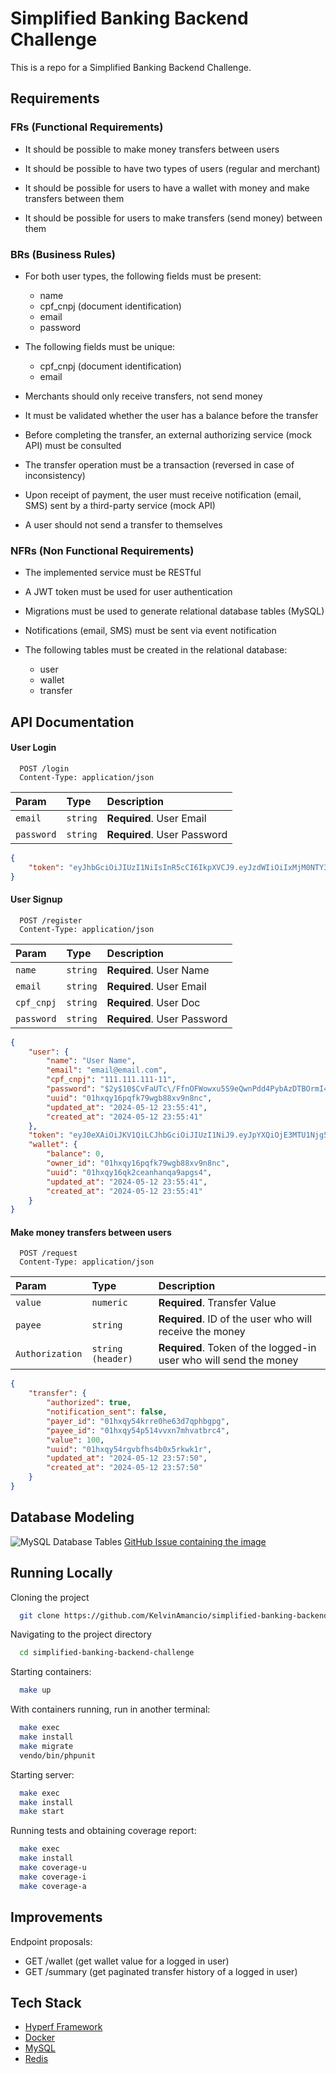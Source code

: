 
# Simplified Banking Backend Challenge
This is a repo for a Simplified Banking Backend Challenge.

## Requirements

### FRs (Functional Requirements)

- It should be possible to make money transfers between users

- It should be possible to have two types of users (regular and merchant)

- It should be possible for users to have a wallet with money and make transfers between them

- It should be possible for users to make transfers (send money) between them

### BRs (Business Rules)

- For both user types, the following fields must be present:
    - name
    - cpf_cnpj (document identification)
    - email
    - password

- The following fields must be unique:
    - cpf_cnpj (document identification)
    - email

- Merchants should only receive transfers, not send money

- It must be validated whether the user has a balance before the transfer

- Before completing the transfer, an external authorizing service (mock API) must be consulted

- The transfer operation must be a transaction (reversed in case of inconsistency)

- Upon receipt of payment, the user must receive notification (email, SMS) sent by a third-party service (mock API)

- A user should not send a transfer to themselves

### NFRs (Non Functional Requirements)

- The implemented service must be RESTful

- A JWT token must be used for user authentication

- Migrations must be used to generate relational database tables (MySQL)

- Notifications (email, SMS) must be sent via event notification

- The following tables must be created in the relational database:
    - user
    - wallet
    - transfer

## API Documentation

#### User Login

```http
  POST /login
  Content-Type: application/json
```

| Param   | Type       | Description                           |
| :---------- | :--------- | :---------------------------------- |
| `email` | `string` | **Required**. User Email |
| `password` | `string` | **Required**. User Password |

```json
{
    "token": "eyJhbGciOiJIUzI1NiIsInR5cCI6IkpXVCJ9.eyJzdWIiOiIxMjM0NTY3ODkwIiwibmFtZSI6IkpvaG4gRG9lIiwiaWF0IjoxNTE2MjM5MDIyfQ.SflKxwRJSMeKKF2QT4fwpMeJf36POk6yJV_adQssw5c"
}
```

#### User Signup

```http
  POST /register
  Content-Type: application/json
```

| Param   | Type       | Description                           |
| :---------- | :--------- | :---------------------------------- |
| `name` | `string` | **Required**. User Name |
| `email` | `string` | **Required**. User Email |
| `cpf_cnpj` | `string` | **Required**. User Doc |
| `password` | `string` | **Required**. User Password |

```json
{
    "user": {
        "name": "User Name",
        "email": "email@email.com",
        "cpf_cnpj": "111.111.111-11",
        "password": "$2y$10$CvFaUTc\/FfnOFWowxu5S9eQwnPdd4PybAzDTBOrmI4BuFNCiTXFhG",
        "uuid": "01hxqy16pqfk79wgb88xv9n8nc",
        "updated_at": "2024-05-12 23:55:41",
        "created_at": "2024-05-12 23:55:41"
    },
    "token": "eyJ0eXAiOiJKV1QiLCJhbGciOiJIUzI1NiJ9.eyJpYXQiOjE3MTU1Njg5NDEsImV4cCI6MTcxNTU3MDc0MSwibmJmIjoxNzE1NTY4OTQwLCJkYXRhIjp7InVzZXJfdXVpZCI6IjAxaHhxeTE2cHFmazc5d2diODh4djluOG5jIiwidXNlcl90eXBlIjoiUEYifX0.wB5hyD9oDnLFskvn16_zOlIvrecsUz0ZR8qS9HDELMo",
    "wallet": {
        "balance": 0,
        "owner_id": "01hxqy16pqfk79wgb88xv9n8nc",
        "uuid": "01hxqy16qk2ceanhanqa9apgs4",
        "updated_at": "2024-05-12 23:55:41",
        "created_at": "2024-05-12 23:55:41"
    }
}
```

#### Make money transfers between users
```http
  POST /request
  Content-Type: application/json
```

| Param   | Type       | Description                           |
| :---------- | :--------- | :---------------------------------- |
| `value` | `numeric` | **Required**. Transfer Value |
| `payee` | `string` | **Required**. ID of the user who will receive the money |
| `Authorization` | `string (header)` | **Required**. Token of the logged-in user who will send the money |

```json
{
    "transfer": {
        "authorized": true,
        "notification_sent": false,
        "payer_id": "01hxqy54krre0he63d7qphbgpg",
        "payee_id": "01hxqy54p514vvxn7mhvatbrc4",
        "value": 100,
        "uuid": "01hxqy54rgvbfhs4b0x5rkwk1r",
        "updated_at": "2024-05-12 23:57:50",
        "created_at": "2024-05-12 23:57:50"
    }
}
```

## Database Modeling

![MySQL Database Tables](https://github.com/KelvinAmancio/simplified-banking-backend-challenge/assets/25416440/996fbd6d-93fd-48df-b2bf-5716bf185724)
[GitHub Issue containing the image](https://github.com/KelvinAmancio/simplified-banking-backend-challenge/issues/1#issue-2291737699)

## Running Locally

Cloning the project

```bash
  git clone https://github.com/KelvinAmancio/simplified-banking-backend-challenge
```

Navigating to the project directory

```bash
  cd simplified-banking-backend-challenge
```

Starting containers:

```bash
  make up
```

With containers running, run in another terminal:

```bash
  make exec
  make install
  make migrate
  vendo/bin/phpunit
```

Starting server:

```bash
  make exec
  make install
  make start
```

Running tests and obtaining coverage report:

```bash
  make exec
  make install
  make coverage-u
  make coverage-i
  make coverage-a
```

## Improvements

Endpoint proposals:

-  GET /wallet (get wallet value for a logged in user)
- GET /summary (get paginated transfer history of a logged in user)

## Tech Stack

- [Hyperf Framework](https://hyperf.io/)
- [Docker](https://www.docker.com/)
- [MySQL](https://www.mysql.com/)
- [Redis](https://redis.io/)
